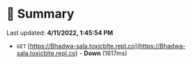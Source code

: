 # 📖 Summary
Last updated: **4/11/2022, 1:45:54 PM**

- `GET` [https://Bhadwa-sala.toxicblte.repl.co](https://Bhadwa-sala.toxicblte.repl.co) - **Down** (1617ms)
